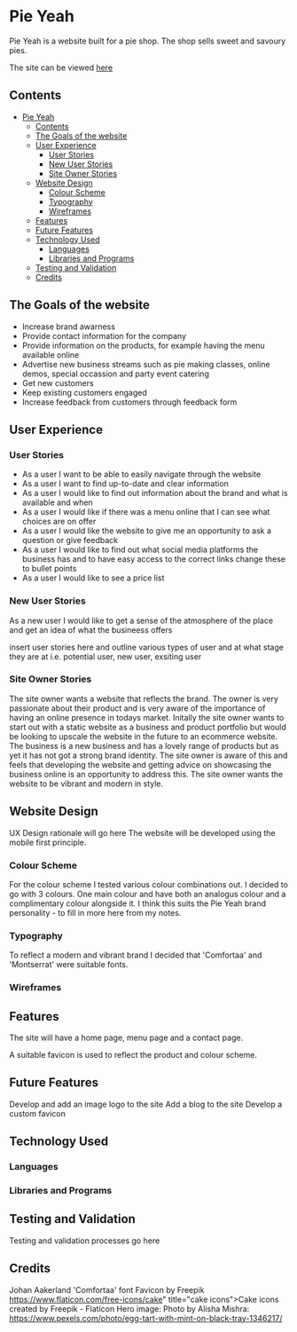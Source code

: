 # Pie Yeah

Pie Yeah is a website built for a pie shop. The shop sells sweet and savoury pies.

The site can be viewed [here](https://github.com/sineadmcguinn-pie-yeah)

## Contents

- [Pie Yeah](#pie-yeah)
  - [Contents](#contents)
  - [The Goals of the website](#the-goals-of-the-website)
  - [User Experience](#user-experience)
    - [User Stories](#user-stories)
    - [New User Stories](#new-user-stories)
    - [Site Owner Stories](#site-owner-stories)
  - [Website Design](#website-design)
    - [Colour Scheme](#colour-scheme)
    - [Typography](#typography)
    - [Wireframes](#wireframes)
  - [Features](#features)
  - [Future Features](#future-features)
  - [Technology Used](#technology-used)
    - [Languages](#languages)
    - [Libraries and Programs](#libraries-and-programs)
  - [Testing and Validation](#testing-and-validation)
  - [Credits](#credits)

## The Goals of the website

* Increase brand awarness
* Provide contact information for the company
* Provide information on the products, for example having the menu available online
* Advertise new business streams such as pie making classes, online demos, special occassion and party event catering
* Get new customers 
* Keep existing customers engaged
* Increase feedback from customers through feedback form  

## User Experience

### User Stories

* As a user I want to be able to easily navigate through the website
* As a user I want to find up-to-date and clear information
* As a user I would like to find out information about the brand and what is available and when
* As a user I would like if there was a menu online that I can see what choices are on offer
* As a user I would like the website to give me an opportunity to ask a question or give feedback
* As a user I would like to find out what social media platforms the business has and to have easy access to the correct links
  change these to bullet points
* As a user I would like to see a price list
  
 ### New User Stories  
   As a new user I would like to get a sense of the atmosphere of the place and get an idea of what the busineess offers

   insert user stories here and outline various types of user and at what stage they are at i.e. potential user, new user, exsiting user

### Site Owner Stories

The site owner wants a website that reflects the brand.  The owner is very passionate about their product and is very aware of the importance of having an online presence in todays market.  Initally the site owner wants to start out with a static website as a business and product portfolio but would be looking to upscale the website in the future to an ecommerce website.  The business is a new business and has a lovely range of products but as yet it has not got a strong brand identity.  The site owner is aware of this and feels that developing the website and getting advice on showcasing the business online is an opportunity to address this. The site owner wants the website to be vibrant and modern in style.

## Website Design

UX Design rationale will go here
The website will be developed using the mobile first principle.

### Colour Scheme

For the colour scheme I tested various colour combinations out.  I decided to go with 3 colours. One main colour and have both an analogus colour and a complimentary colour alongside it.  I think this suits the Pie Yeah brand personality - to fill in more here from my notes.  


### Typography

To reflect a modern and vibrant brand I decided that 'Comfortaa' and 'Montserrat' were suitable fonts.


### Wireframes

## Features

The site will have a home page, menu page and a contact page.

A suitable favicon is used to reflect the product and colour scheme.

## Future Features

Develop and add an image logo to the site
Add a blog to the site
Develop a custom favicon

## Technology Used

### Languages

### Libraries and Programs

## Testing and Validation

Testing and validation processes go here

## Credits

Johan Aakerland 'Comfortaa' font 
Favicon by Freepik
https://www.flaticon.com/free-icons/cake" title="cake icons">Cake icons created by Freepik - Flaticon
Hero image: Photo by Alisha Mishra: <https://www.pexels.com/photo/egg-tart-with-mint-on-black-tray-1346217/>
